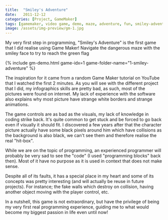 ```yaml
---
title:  "Smiley's Adventure"
date:   2011-12-12
categories: [Project, GameMaker]
tags: [gamemaker, video game, demo, maze, adventure, fun, smiley-adventure]
image: /assets/img-preview/gm-1.jpg
---
```


My very first step in programming, "Smiley's Adventure" is the first game that I did realise using Game Maker!
Navigate the dangerous maze with the smiley face to try to reach the green flag

{% include gm-demo.html game-idx=1 game-folder-name="1-smiley-adventure" %}

The inspiration for it came from a random Game Maker tutorial on YouTube that I watched the first 2 minutes.
As you will see with the different project that I did, my infographics skills are pretty bad,
as such, most of the pictures were found on internet.
My lack of experience with the software also explains why most picture have strange white borders and strange animations.

The game controls are as bad as the visuals, my lack of knowledge in coding strike back.
It's quite common to get stuck and be forced to go back even if visually it should fit.
I discovered a few years after that the character picture actually have some black pixels around him which have collisions
as the background is also black, we can't see them and therefore realise the real "hit-box".

While we are on the topic of programming, an experienced programmer will probably be very sad to see the "code" 
(I used "programming blocks" back then).
Most of it have no purpose as it is used in context that does not make sense.

Despite all of its faults, it has a special place in my heart and some of its concepts was pretty interesting
(and will actually be reuse in future projects).
For instance; the fake walls which destroy on collision, having another object moving with the player control, etc.

In a nutshell, this game is not extraordinary, but have the privilege of being my very first real programming experience,
guiding me to what would become my biggest passion in life even until now!

